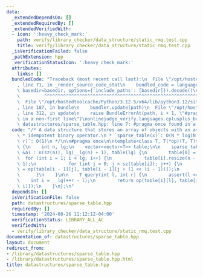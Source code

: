 ```yaml
---
data:
  _extendedDependsOn: []
  _extendedRequiredBy: []
  _extendedVerifiedWith:
  - icon: ':heavy_check_mark:'
    path: verify/library_checker/data_structure/static_rmq.test.cpp
    title: verify/library_checker/data_structure/static_rmq.test.cpp
  _isVerificationFailed: false
  _pathExtension: hpp
  _verificationStatusIcon: ':heavy_check_mark:'
  attributes:
    links: []
  bundledCode: "Traceback (most recent call last):\n  File \"/opt/hostedtoolcache/Python/3.12.5/x64/lib/python3.12/site-packages/onlinejudge_verify/documentation/build.py\"\
    , line 71, in _render_source_code_stat\n    bundled_code = language.bundle(stat.path,\
    \ basedir=basedir, options={'include_paths': [basedir]}).decode()\n          \
    \         ^^^^^^^^^^^^^^^^^^^^^^^^^^^^^^^^^^^^^^^^^^^^^^^^^^^^^^^^^^^^^^^^^^^^^^^^^^^^^^^^^\n\
    \  File \"/opt/hostedtoolcache/Python/3.12.5/x64/lib/python3.12/site-packages/onlinejudge_verify/languages/cplusplus.py\"\
    , line 187, in bundle\n    bundler.update(path)\n  File \"/opt/hostedtoolcache/Python/3.12.5/x64/lib/python3.12/site-packages/onlinejudge_verify/languages/cplusplus_bundle.py\"\
    , line 312, in update\n    raise BundleErrorAt(path, i + 1, \"#pragma once found\
    \ in a non-first line\")\nonlinejudge_verify.languages.cplusplus_bundle.BundleErrorAt:\
    \ datastructures/sparse_table.hpp: line 7: #pragma once found in a non-first line\n"
  code: "/* A data structure that stores an array of objects with an associative and\n\
    \ * idempotent binary operator.\n * `sparse_table(x)`: O(N * log(N))\n * `query(l,\
    \ r)`: O(1)\n */\n\n#pragma once\n\ntemplate<class T, T(*op)(T, T)> struct sparse_table\
    \ {\n    int n, lg;\n    vector<vector<T>> table;\n\n    sparse_table(const vector<T>\
    \ &a) : n(sz(a)), lg(__lg(n) + 1), table(lg) {\n        table[0] = a;\n      \
    \  for (int i = 1; i < lg; i++) {\n            table[i].resize(n - (1 << i) +\
    \ 1);\n            for (int j = 0; j < sz(table[i]); j++) {\n                table[i][j]\
    \ = op(table[i - 1][j], table[i - 1][j + (1 << (i - 1))]);\n            }\n  \
    \      }\n    }\n\n    T query(int l, int r) {\n        assert(l <= r);\n    \
    \    int i = __lg(++r - l);\n        return op(table[i][l], table[i][r - (1 <<\
    \ i)]);\n    }\n};\n"
  dependsOn: []
  isVerificationFile: false
  path: datastructures/sparse_table.hpp
  requiredBy: []
  timestamp: '2024-08-26 11:12:12-04:00'
  verificationStatus: LIBRARY_ALL_AC
  verifiedWith:
  - verify/library_checker/data_structure/static_rmq.test.cpp
documentation_of: datastructures/sparse_table.hpp
layout: document
redirect_from:
- /library/datastructures/sparse_table.hpp
- /library/datastructures/sparse_table.hpp.html
title: datastructures/sparse_table.hpp
---
```

